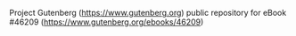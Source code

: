 Project Gutenberg (https://www.gutenberg.org) public repository for eBook #46209 (https://www.gutenberg.org/ebooks/46209)
